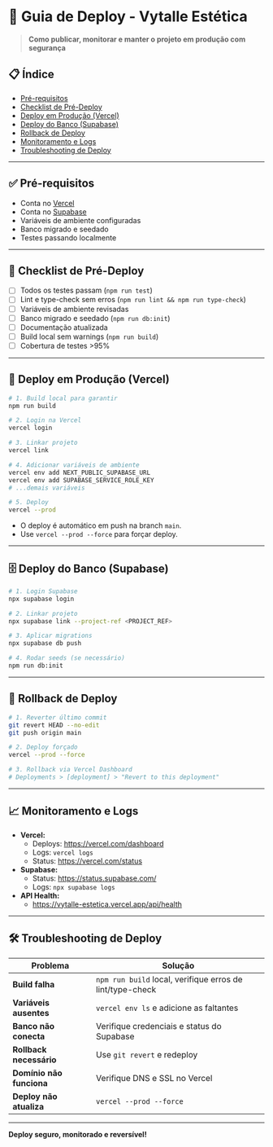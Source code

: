 # 🚀 Guia de Deploy - Vytalle Estética

> **Como publicar, monitorar e manter o projeto em produção com segurança**

## 📋 Índice

- [Pré-requisitos](#pré-requisitos)
- [Checklist de Pré-Deploy](#checklist-de-pré-deploy)
- [Deploy em Produção (Vercel)](#deploy-em-produção-vercel)
- [Deploy do Banco (Supabase)](#deploy-do-banco-supabase)
- [Rollback de Deploy](#rollback-de-deploy)
- [Monitoramento e Logs](#monitoramento-e-logs)
- [Troubleshooting de Deploy](#troubleshooting-de-deploy)

---

## ✅ Pré-requisitos

- Conta no [Vercel](https://vercel.com/)
- Conta no [Supabase](https://supabase.com/)
- Variáveis de ambiente configuradas
- Banco migrado e seedado
- Testes passando localmente

---

## 📝 Checklist de Pré-Deploy

- [ ] Todos os testes passam (`npm run test`)
- [ ] Lint e type-check sem erros (`npm run lint && npm run type-check`)
- [ ] Variáveis de ambiente revisadas
- [ ] Banco migrado e seedado (`npm run db:init`)
- [ ] Documentação atualizada
- [ ] Build local sem warnings (`npm run build`)
- [ ] Cobertura de testes >95%

---

## 🚀 Deploy em Produção (Vercel)

```bash
# 1. Build local para garantir
npm run build

# 2. Login na Vercel
vercel login

# 3. Linkar projeto
vercel link

# 4. Adicionar variáveis de ambiente
vercel env add NEXT_PUBLIC_SUPABASE_URL
vercel env add SUPABASE_SERVICE_ROLE_KEY
# ...demais variáveis

# 5. Deploy
vercel --prod
```

- O deploy é automático em push na branch `main`.
- Use `vercel --prod --force` para forçar deploy.

---

## 🗄️ Deploy do Banco (Supabase)

```bash
# 1. Login Supabase
npx supabase login

# 2. Linkar projeto
npx supabase link --project-ref <PROJECT_REF>

# 3. Aplicar migrations
npx supabase db push

# 4. Rodar seeds (se necessário)
npm run db:init
```

---

## 🔄 Rollback de Deploy

```bash
# 1. Reverter último commit
git revert HEAD --no-edit
git push origin main

# 2. Deploy forçado
vercel --prod --force

# 3. Rollback via Vercel Dashboard
# Deployments > [deployment] > "Revert to this deployment"
```

---

## 📈 Monitoramento e Logs

- **Vercel:**
  - Deploys: https://vercel.com/dashboard
  - Logs: `vercel logs`
  - Status: https://vercel.com/status
- **Supabase:**
  - Status: https://status.supabase.com/
  - Logs: `npx supabase logs`
- **API Health:**
  - https://vytalle-estetica.vercel.app/api/health

---

## 🛠️ Troubleshooting de Deploy

| Problema                 | Solução                                                   |
| ------------------------ | --------------------------------------------------------- |
| **Build falha**          | `npm run build` local, verifique erros de lint/type-check |
| **Variáveis ausentes**   | `vercel env ls` e adicione as faltantes                   |
| **Banco não conecta**    | Verifique credenciais e status do Supabase                |
| **Rollback necessário**  | Use `git revert` e redeploy                               |
| **Domínio não funciona** | Verifique DNS e SSL no Vercel                             |
| **Deploy não atualiza**  | `vercel --prod --force`                                   |

---

**Deploy seguro, monitorado e reversível!**

